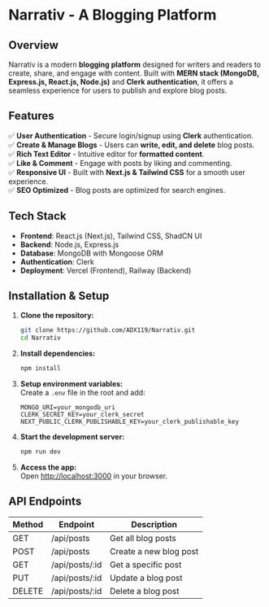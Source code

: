 # Narrativ - A Blogging Platform

## Overview
Narrativ is a modern **blogging platform** designed for writers and readers to create, share, and engage with content. Built with **MERN stack (MongoDB, Express.js, React.js, Node.js)** and **Clerk authentication**, it offers a seamless experience for users to publish and explore blog posts.

## Features
✅ **User Authentication** - Secure login/signup using **Clerk** authentication.  
✅ **Create & Manage Blogs** - Users can **write, edit, and delete** blog posts.  
✅ **Rich Text Editor** - Intuitive editor for **formatted content**.  
✅ **Like & Comment** - Engage with posts by liking and commenting.  
✅ **Responsive UI** - Built with **Next.js & Tailwind CSS** for a smooth user experience.  
✅ **SEO Optimized** - Blog posts are optimized for search engines.  

## Tech Stack
- **Frontend**: React.js (Next.js), Tailwind CSS, ShadCN UI
- **Backend**: Node.js, Express.js
- **Database**: MongoDB with Mongoose ORM
- **Authentication**: Clerk
- **Deployment**: Vercel (Frontend), Railway (Backend)

## Installation & Setup
1. **Clone the repository:**  
   ```bash
   git clone https://github.com/ADX119/Narrativ.git
   cd Narrativ
   ```

2. **Install dependencies:**  
   ```bash
   npm install
   ```

3. **Setup environment variables:**  
   Create a `.env` file in the root and add:
   ```env
   MONGO_URI=your_mongodb_uri
   CLERK_SECRET_KEY=your_clerk_secret
   NEXT_PUBLIC_CLERK_PUBLISHABLE_KEY=your_clerk_publishable_key
   ```

4. **Start the development server:**  
   ```bash
   npm run dev
   ```

5. **Access the app:**  
   Open [http://localhost:3000](http://localhost:3000) in your browser.

## API Endpoints
| Method | Endpoint          | Description              |
|--------|------------------|--------------------------|
| GET    | /api/posts       | Get all blog posts       |
| POST   | /api/posts       | Create a new blog post   |
| GET    | /api/posts/:id   | Get a specific post      |
| PUT    | /api/posts/:id   | Update a blog post      |
| DELETE | /api/posts/:id   | Delete a blog post      |


